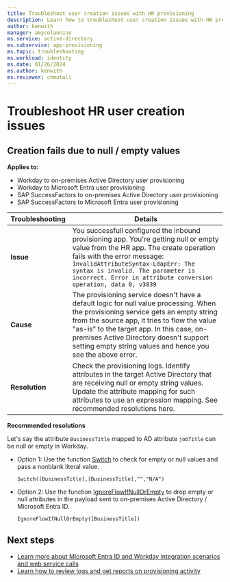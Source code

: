 ```yaml
---
title: Troubleshoot user creation issues with HR provisioning
description: Learn how to troubleshoot user creation issues with HR provisioning
author: kenwith
manager: amycolannino
ms.service: active-directory
ms.subservice: app-provisioning
ms.topic: troubleshooting
ms.workload: identity
ms.date: 01/26/2024
ms.author: kenwith
ms.reviewer: chmutali
---
```


# Troubleshoot HR user creation issues

## Creation fails due to null / empty values 

**Applies to:**
* Workday to on-premises Active Directory user provisioning
* Workday to Microsoft Entra user provisioning
* SAP SuccessFactors to on-premises Active Directory user provisioning
* SAP SuccessFactors to Microsoft Entra user provisioning

| Troubleshooting | Details |
|-- | -- |
| **Issue** | You successfull configured the inbound provisioning app. You're getting null or empty value from the HR app. The create operation fails with the error message: `InvalidAttributeSyntax-LdapErr: The syntax is invalid. The parameter is incorrect. Error in attribute conversion operation, data 0, v3839` |
| **Cause** | The provisioning service doesn't have a default logic for null value processing. When the provisioning service gets an empty string from the source app, it tries to flow the value "as-is" to the target app. In this case, on-premises Active Directory doesn't support setting empty string values and hence you see the above error. |
| **Resolution** | Check the provisioning logs. Identify attributes in the target Active Directory that are receiving null or empty string values. Update the attribute mapping for such attributes to use an expression mapping. See recommended resolutions here. |

**Recommended resolutions**

  Let's say the attribute `BusinessTitle` mapped to AD attribute `jobTitle` can be null or empty in Workday. 

  * Option 1: Use the function [Switch](functions-for-customizing-application-data.md#switch) to check for empty or null values and pass a nonblank literal value.

     `Switch([BusinessTitle],[BusinessTitle],"","N/A")`

  * Option 2: Use the function [IgnoreFlowIfNullOrEmpty](functions-for-customizing-application-data.md#ignoreflowifnullorempty) to drop empty or null attributes in the payload sent to on-premises Active Directory / Microsoft Entra ID. 
  
     `IgnoreFlowIfNullOrEmpty([BusinessTitle])` 


## Next steps

* [Learn more about Microsoft Entra ID and Workday integration scenarios and web service calls](workday-integration-reference.md)
* [Learn how to review logs and get reports on provisioning activity](check-status-user-account-provisioning.md)
